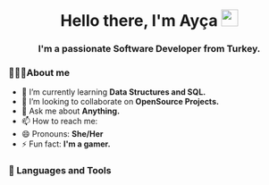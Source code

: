 <h1 align="center">Hello there, I'm Ayça <img src="https://raw.githubusercontent.com/MartinHeinz/MartinHeinz/master/wave.gif" width="30px"></h1>
<h3 align="center">I'm a passionate Software Developer from Turkey.</h3>

### 🙋🏻‍♀️About me

- 🌱 I’m currently learning **Data Structures and SQL.**
- 👯 I’m looking to collaborate on **OpenSource Projects.**
- 💬 Ask me about **Anything.**
- 📫 How to reach me: 
- 😄 Pronouns: **She/Her**
- ⚡ Fun fact: **I'm a gamer.**

### 🚀 Languages and Tools


  
